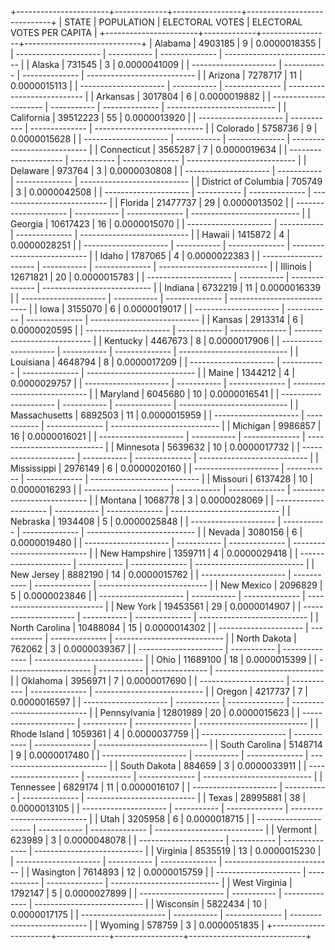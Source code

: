 +-----------------------+-------------+-----------------+-----------------------------+
| STATE                 | POPULATION  | ELECTORAL VOTES | ELECTORAL VOTES PER CAPITA  |
+-----------------------+-------------+-----------------+-----------------------------+
| Alabama               | 4903185     | 9               | 0.0000018355                |
| --------------------- | ----------- | --------------  | --------------------------- |
| Alaska                | 731545      | 3               | 0.0000041009                |
| --------------------- | ----------- | --------------  | --------------------------- |
| Arizona               | 7278717     | 11              | 0.0000015113                |
| --------------------- | ----------- | --------------  | --------------------------- |
| Arkansas              | 3017804     | 6               | 0.0000019882                |
| --------------------- | ----------- | --------------  | --------------------------- |
| California            | 39512223    | 55              | 0.0000013920                |
| --------------------- | ----------- | --------------  | --------------------------- |
| Colorado              | 5758736     | 9               | 0.0000015628                |
| --------------------- | ----------- | --------------  | --------------------------- |
| Connecticut           | 3565287     | 7               | 0.0000019634                |
| --------------------- | ----------- | --------------  | --------------------------- |
| Delaware              | 973764      | 3               | 0.0000030808                |
| --------------------- | ----------- | --------------  | --------------------------- |
| District of Columbia  | 705749      | 3               | 0.0000042508                |
| --------------------- | ----------- | --------------  | --------------------------- |
| Florida               | 21477737    | 29              | 0.0000013502                |
| --------------------- | ----------- | --------------  | --------------------------- |
| Georgia               | 10617423    | 16              | 0.0000015070                |
| --------------------- | ----------- | --------------  | --------------------------- |
| Hawaii                | 1415872     | 4               | 0.0000028251                |
| --------------------- | ----------- | --------------  | --------------------------- |
| Idaho                 | 1787065     | 4               | 0.0000022383                |
| --------------------- | ----------- | --------------  | --------------------------- |
| Illinois              | 12671821    | 20              | 0.0000015783                |
| --------------------- | ----------- | --------------  | --------------------------- |
| Indiana               | 6732219     | 11              | 0.0000016339                |
| --------------------- | ----------- | --------------  | --------------------------- |
| Iowa                  | 3155070     | 6               | 0.0000019017                |
| --------------------- | ----------- | --------------  | --------------------------- |
| Kansas                | 2913314     | 6               | 0.0000020595                |
| --------------------- | ----------- | --------------  | --------------------------- |
| Kentucky              | 4467673     | 8               | 0.0000017906                |
| --------------------- | ----------- | --------------  | --------------------------- |
| Louisiana             | 4648794     | 8               | 0.0000017209                |
| --------------------- | ----------- | --------------  | --------------------------- |
| Maine                 | 1344212     | 4               | 0.0000029757                |
| --------------------- | ----------- | --------------  | --------------------------- |
| Maryland              | 6045680     | 10              | 0.0000016541                |
| --------------------- | ----------- | --------------  | --------------------------- |
| Massachusetts         | 6892503     | 11              | 0.0000015959                |
| --------------------- | ----------- | --------------  | --------------------------- |
| Michigan              | 9986857     | 16              | 0.0000016021                |
| --------------------- | ----------- | --------------  | --------------------------- |
| Minnesota             | 5639632     | 10              | 0.0000017732                |
| --------------------- | ----------- | --------------  | --------------------------- |
| Mississippi           | 2976149     | 6               | 0.0000020160                |
| --------------------- | ----------- | --------------  | --------------------------- |
| Missouri              | 6137428     | 10              | 0.0000016293                |
| --------------------- | ----------- | --------------  | --------------------------- |
| Montana               | 1068778     | 3               | 0.0000028069                |
| --------------------- | ----------- | --------------  | --------------------------- |
| Nebraska              | 1934408     | 5               | 0.0000025848                |
| --------------------- | ----------- | --------------  | --------------------------- |
| Nevada                | 3080156     | 6               | 0.0000019480                |
| --------------------- | ----------- | --------------  | --------------------------- |
| New Hampshire         | 1359711     | 4               | 0.0000029418                |
| --------------------- | ----------- | --------------  | --------------------------- |
| New Jersey            | 8882190     | 14              | 0.0000015762                |
| --------------------- | ----------- | --------------  | --------------------------- |
| New Mexico            | 2096829     | 5               | 0.0000023846                |
| --------------------- | ----------- | --------------  | --------------------------- |
| New York              | 19453561    | 29              | 0.0000014907                |
| --------------------- | ----------- | --------------  | --------------------------- |
| North Carolina        | 10488084    | 15              | 0.0000014302                |
| --------------------- | ----------- | --------------  | --------------------------- |
| North Dakota          | 762062      | 3               | 0.0000039367                |
| --------------------- | ----------- | --------------  | --------------------------- |
| Ohio                  | 11689100    | 18              | 0.0000015399                |
| --------------------- | ----------- | --------------  | --------------------------- |
| Oklahoma              | 3956971     | 7               | 0.0000017690                |
| --------------------- | ----------- | --------------  | --------------------------- |
| Oregon                | 4217737     | 7               | 0.0000016597                |
| --------------------- | ----------- | --------------  | --------------------------- |
| Pennsylvania          | 12801989    | 20              | 0.0000015623                |
| --------------------- | ----------- | --------------  | --------------------------- |
| Rhode Island          | 1059361     | 4               | 0.0000037759                |
| --------------------- | ----------- | --------------  | --------------------------- |
| South Carolina        | 5148714     | 9               | 0.0000017480                |
| --------------------- | ----------- | --------------  | --------------------------- |
| South Dakota          | 884659      | 3               | 0.0000033911                |
| --------------------- | ----------- | --------------  | --------------------------- |
| Tennessee             | 6829174     | 11              | 0.0000016107                |
| --------------------- | ----------- | --------------  | --------------------------- |
| Texas                 | 28995881    | 38              | 0.0000013105                |
| --------------------- | ----------- | --------------  | --------------------------- |
| Utah                  | 3205958     | 6               | 0.0000018715                |
| --------------------- | ----------- | --------------  | --------------------------- |
| Vermont               | 623989      | 3               | 0.0000048078                |
| --------------------- | ----------- | --------------  | --------------------------- |
| Virginia              | 8535519     | 13              | 0.0000015230                |
| --------------------- | ----------- | --------------  | --------------------------- |
| Wasington             | 7614893     | 12              | 0.0000015759                |
| --------------------- | ----------- | --------------  | --------------------------- |
| West Virginia         | 1792147     | 5               | 0.0000027899                |
| --------------------- | ----------- | --------------  | --------------------------- |
| Wisconsin             | 5822434     | 10              | 0.0000017175                |
| --------------------- | ----------- | --------------  | --------------------------- |
| Wyoming               | 578759      | 3               | 0.0000051835                |
+-----------------------+-------------+-----------------+-----------------------------+